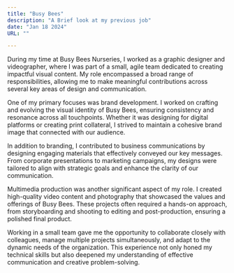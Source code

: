 ```yaml
---
title: "Busy Bees"
description: "A Brief look at my previous job"
date: "Jan 18 2024"
URL: ""

---
```


During my time at Busy Bees Nurseries, I worked as a graphic designer and videographer, where I was part of a small, agile team dedicated to creating impactful visual content. My role encompassed a broad range of responsibilities, allowing me to make meaningful contributions across several key areas of design and communication.

One of my primary focuses was brand development. I worked on crafting and evolving the visual identity of Busy Bees, ensuring consistency and resonance across all touchpoints. Whether it was designing for digital platforms or creating print collateral, I strived to maintain a cohesive brand image that connected with our audience.

In addition to branding, I contributed to business communications by designing engaging materials that effectively conveyed our key messages. From corporate presentations to marketing campaigns, my designs were tailored to align with strategic goals and enhance the clarity of our communication.

Multimedia production was another significant aspect of my role. I created high-quality video content and photography that showcased the values and offerings of Busy Bees. These projects often required a hands-on approach, from storyboarding and shooting to editing and post-production, ensuring a polished final product.

Working in a small team gave me the opportunity to collaborate closely with colleagues, manage multiple projects simultaneously, and adapt to the dynamic needs of the organization. This experience not only honed my technical skills but also deepened my understanding of effective communication and creative problem-solving.

